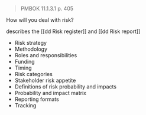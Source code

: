 > PMBOK 11.1.3.1 p. 405

How will you deal with risk?

describes the [[dd Risk register]] and [[dd Risk report]]

* Risk strategy
* Methodology
* Roles and responsibilities
* Funding
* Timing
* Risk categories
* Stakeholder risk appetite
* Definitions of risk probability and impacts
* Probability and impact matrix
* Reporting formats
* Tracking


